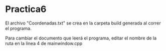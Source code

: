 # Practica6

El archivo "Coordenadas.txt" se crea en la carpeta build generada al correr el programa.


Para cambiar el documento que leerá el programa, editar el nombre de la ruta en la línea 4 de mainwindow.cpp
